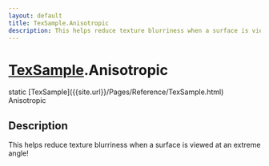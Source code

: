 ```yaml
---
layout: default
title: TexSample.Anisotropic
description: This helps reduce texture blurriness when a surface is viewed at an extreme angle!
---
```

# [TexSample]({{site.url}}/Pages/Reference/TexSample.html).Anisotropic

<div class='signature' markdown='1'>
static [TexSample]({{site.url}}/Pages/Reference/TexSample.html) Anisotropic
</div>

## Description
This helps reduce texture blurriness when a surface is
viewed at an extreme angle!


